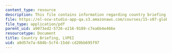 ```yaml
---
content_type: resource
description: This file contains information regarding country briefing.
file: https://ol-ocw-studio-app-qa.s3.amazonaws.com/courses/15-s07-globalhealth-lab-spring-2013/a0d57e7a684b5cf415ddcd20bb695f97_MIT15_S07S13_coun_bri_lvp.pdf
file_type: application/pdf
parent_uid: a9073ed2-5726-e216-9189-c7ea6b4e466e
resourcetype: Document
title: Country Briefing, LVPEI
uid: a0d57e7a-684b-5cf4-15dd-cd20bb695f97
---
```

